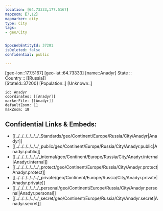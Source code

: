 ```yaml
---
location: [64.73333,177.5167] 
mapzoom: [7,12] 
mapmarker: city 
type: City
tags:
- geo/City


SpocWebEntityId: 37201
isDeleted: false
confidential: public

---
```

[geo-lon::177.5167] 
[geo-lat::64.73333] 
[name::Anadyr] 
State ::  
Country :: [[Russia]]  
[StateId::37200] 
[Population::] 
[Unknown::] 


```leaflet
id: Anadyr
coordinates: [[Anadyr]] 
markerFile: [[Anadyr]] 
defaultZoom: 11 
maxZoom: 18
```


## Confidential Links & Embeds: 
- [[../../../../../../_Standards/geo/Continent/Europe/Russia/City/Anadyr|Anadyr]] 
- [[../../../../../../_public/geo/Continent/Europe/Russia/City/Anadyr.public|Anadyr.public]] 
- [[../../../../../../_internal/geo/Continent/Europe/Russia/City/Anadyr.internal|Anadyr.internal]] 
- [[../../../../../../_protect/geo/Continent/Europe/Russia/City/Anadyr.protect|Anadyr.protect]] 
- [[../../../../../../_private/geo/Continent/Europe/Russia/City/Anadyr.private|Anadyr.private]] 
- [[../../../../../../_personal/geo/Continent/Europe/Russia/City/Anadyr.personal|Anadyr.personal]] 
- [[../../../../../../_secret/geo/Continent/Europe/Russia/City/Anadyr.secret|Anadyr.secret]] 
